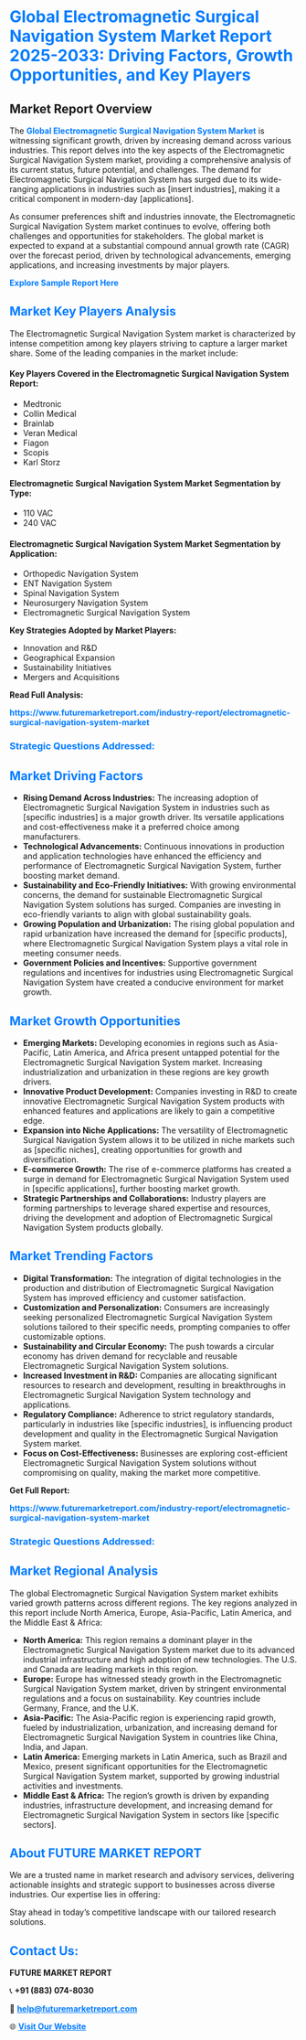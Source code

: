 <h1 style="color: #007BFF;">Global Electromagnetic Surgical Navigation System Market Report 2025-2033: Driving Factors, Growth Opportunities, and Key Players</h1>

<section id="overview">
<h2>Market Report Overview</h2>
<p>The <a href="https://www.futuremarketreport.com/industry-report/electromagnetic-surgical-navigation-system-market" style="color: #007BFF; text-decoration: none;"><strong>Global Electromagnetic Surgical Navigation System Market</strong></a> is witnessing significant growth, driven by increasing demand across various industries. This report delves into the key aspects of the Electromagnetic Surgical Navigation System market, providing a comprehensive analysis of its current status, future potential, and challenges. The demand for Electromagnetic Surgical Navigation System has surged due to its wide-ranging applications in industries such as [insert industries], making it a critical component in modern-day [applications].</p>
<p>As consumer preferences shift and industries innovate, the Electromagnetic Surgical Navigation System market continues to evolve, offering both challenges and opportunities for stakeholders. The global market is expected to expand at a substantial compound annual growth rate (CAGR) over the forecast period, driven by technological advancements, emerging applications, and increasing investments by major players.</p>
</section>

<section id="overview">
<p><a href="https://www.futuremarketreport.com/request-sample/reportId=121881" style="color: #007BFF; text-decoration: none;"><strong>Explore Sample Report Here</strong></a></p>
</section>

<section id="key-players">
<h2 style="color: #007BFF;">Market Key Players Analysis</h2>
<p>The Electromagnetic Surgical Navigation System market is characterized by intense competition among key players striving to capture a larger market share. Some of the leading companies in the market include:</p>
<h4>Key Players Covered in the Electromagnetic Surgical Navigation System Report:</h4>
<ul><li>Medtronic</li><li>Collin Medical</li><li>Brainlab</li><li>Veran Medical</li><li>Fiagon</li><li>Scopis</li><li>Karl Storz</li></ul>
<h4>Electromagnetic Surgical Navigation System Market Segmentation by Type:</h4>
<ul><li>110 VAC</li><li>240 VAC</li></ul>

<h4>Electromagnetic Surgical Navigation System Market Segmentation by Application:</h4>
<ul><li>Orthopedic Navigation System</li><li>ENT Navigation System</li><li>Spinal Navigation System</li><li>Neurosurgery Navigation System</li><li>Electromagnetic Surgical Navigation System</li></ul>
<p><strong>Key Strategies Adopted by Market Players:</strong></p>
<ul>
<li>Innovation and R&D</li>
<li>Geographical Expansion</li>
<li>Sustainability Initiatives</li>
<li>Mergers and Acquisitions</li>
</ul>
</section>

<section>
<p><strong>Read Full Analysis: </strong></p><a href="https://www.futuremarketreport.com/industry-report/electromagnetic-surgical-navigation-system-market" style="color: #007BFF; text-decoration: none;"><strong>https://www.futuremarketreport.com/industry-report/electromagnetic-surgical-navigation-system-market</strong></a>
<h3 style="color: #007BFF;">Strategic Questions Addressed:</h3>
</section>

<section id="driving-factors">
<h2 style="color: #007BFF;">Market Driving Factors</h2>
<ul>
<li><strong>Rising Demand Across Industries:</strong> The increasing adoption of Electromagnetic Surgical Navigation System in industries such as [specific industries] is a major growth driver. Its versatile applications and cost-effectiveness make it a preferred choice among manufacturers.</li>
<li><strong>Technological Advancements:</strong> Continuous innovations in production and application technologies have enhanced the efficiency and performance of Electromagnetic Surgical Navigation System, further boosting market demand.</li>
<li><strong>Sustainability and Eco-Friendly Initiatives:</strong> With growing environmental concerns, the demand for sustainable Electromagnetic Surgical Navigation System solutions has surged. Companies are investing in eco-friendly variants to align with global sustainability goals.</li>
<li><strong>Growing Population and Urbanization:</strong> The rising global population and rapid urbanization have increased the demand for [specific products], where Electromagnetic Surgical Navigation System plays a vital role in meeting consumer needs.</li>
<li><strong>Government Policies and Incentives:</strong> Supportive government regulations and incentives for industries using Electromagnetic Surgical Navigation System have created a conducive environment for market growth.</li>
</ul>
</section>

<section id="growth-opportunities">
<h2 style="color: #007BFF;">Market Growth Opportunities</h2>
<ul>
<li><strong>Emerging Markets:</strong> Developing economies in regions such as Asia-Pacific, Latin America, and Africa present untapped potential for the Electromagnetic Surgical Navigation System market. Increasing industrialization and urbanization in these regions are key growth drivers.</li>
<li><strong>Innovative Product Development:</strong> Companies investing in R&D to create innovative Electromagnetic Surgical Navigation System products with enhanced features and applications are likely to gain a competitive edge.</li>
<li><strong>Expansion into Niche Applications:</strong> The versatility of Electromagnetic Surgical Navigation System allows it to be utilized in niche markets such as [specific niches], creating opportunities for growth and diversification.</li>
<li><strong>E-commerce Growth:</strong> The rise of e-commerce platforms has created a surge in demand for Electromagnetic Surgical Navigation System used in [specific applications], further boosting market growth.</li>
<li><strong>Strategic Partnerships and Collaborations:</strong> Industry players are forming partnerships to leverage shared expertise and resources, driving the development and adoption of Electromagnetic Surgical Navigation System products globally.</li>
</ul>
</section>

<section id="trending-factors">
<h2 style="color: #007BFF;">Market Trending Factors</h2>
<ul>
<li><strong>Digital Transformation:</strong> The integration of digital technologies in the production and distribution of Electromagnetic Surgical Navigation System has improved efficiency and customer satisfaction.</li>
<li><strong>Customization and Personalization:</strong> Consumers are increasingly seeking personalized Electromagnetic Surgical Navigation System solutions tailored to their specific needs, prompting companies to offer customizable options.</li>
<li><strong>Sustainability and Circular Economy:</strong> The push towards a circular economy has driven demand for recyclable and reusable Electromagnetic Surgical Navigation System solutions.</li>
<li><strong>Increased Investment in R&D:</strong> Companies are allocating significant resources to research and development, resulting in breakthroughs in Electromagnetic Surgical Navigation System technology and applications.</li>
<li><strong>Regulatory Compliance:</strong> Adherence to strict regulatory standards, particularly in industries like [specific industries], is influencing product development and quality in the Electromagnetic Surgical Navigation System market.</li>
<li><strong>Focus on Cost-Effectiveness:</strong> Businesses are exploring cost-efficient Electromagnetic Surgical Navigation System solutions without compromising on quality, making the market more competitive.</li>
</ul>
</section>

<section>
<p><strong>Get Full Report: </strong></p><a href="https://www.futuremarketreport.com/industry-report/electromagnetic-surgical-navigation-system-market" style="color: #007BFF; text-decoration: none;"><strong>https://www.futuremarketreport.com/industry-report/electromagnetic-surgical-navigation-system-market</strong></a>
<h3 style="color: #007BFF;">Strategic Questions Addressed:</h3>
</section>


<section id="regional-analysis">
<h2 style="color: #007BFF;">Market Regional Analysis</h2>
<p>The global Electromagnetic Surgical Navigation System market exhibits varied growth patterns across different regions. The key regions analyzed in this report include North America, Europe, Asia-Pacific, Latin America, and the Middle East & Africa:</p>
<ul>
<li><strong>North America:</strong> This region remains a dominant player in the Electromagnetic Surgical Navigation System market due to its advanced industrial infrastructure and high adoption of new technologies. The U.S. and Canada are leading markets in this region.</li>
<li><strong>Europe:</strong> Europe has witnessed steady growth in the Electromagnetic Surgical Navigation System market, driven by stringent environmental regulations and a focus on sustainability. Key countries include Germany, France, and the U.K.</li>
<li><strong>Asia-Pacific:</strong> The Asia-Pacific region is experiencing rapid growth, fueled by industrialization, urbanization, and increasing demand for Electromagnetic Surgical Navigation System in countries like China, India, and Japan.</li>
<li><strong>Latin America:</strong> Emerging markets in Latin America, such as Brazil and Mexico, present significant opportunities for the Electromagnetic Surgical Navigation System market, supported by growing industrial activities and investments.</li>
<li><strong>Middle East & Africa:</strong> The region’s growth is driven by expanding industries, infrastructure development, and increasing demand for Electromagnetic Surgical Navigation System in sectors like [specific sectors].</li>
</ul>
</section>

<footer>
<h2 style="color: #007BFF;">About FUTURE MARKET REPORT</h2>
<p>We are a trusted name in market research and advisory services, delivering actionable insights and strategic support to businesses across diverse industries. Our expertise lies in offering:</p>

<p>Stay ahead in today’s competitive landscape with our tailored research solutions.</p>

<h2 style="color: #007BFF;">Contact Us:</h2>
<p><strong>FUTURE MARKET REPORT</strong></p>
<p>📞 <strong>+91 (883) 074-8030</strong></p>
<p>📧 <strong><a href="mailto:help@futuremarketreport.com" style="color: #007BFF;">help@futuremarketreport.com</a></strong></p>
<p>🌐 <strong><a href="https://www.futuremarketreport.com/" style="color: #007BFF;">Visit Our Website</a></strong></p>
</footer>